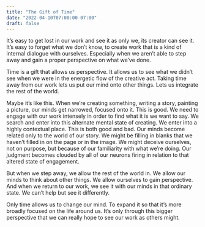 ```yaml
---
title: "The Gift of Time"
date: "2022-04-10T07:00:00-07:00"
draft: false
---
```

It’s easy to get lost in our work and see it as only we, its creator can see it. It’s easy to forget what we don’t know, to create work that is a kind of internal dialogue with ourselves. Especially when we aren’t able to step away and gain a proper perspective on what we’ve done.

Time is a gift that allows us perspective. It allows us to see what we didn’t see when we were in the energetic flow of the creative act. Taking time away from our work lets us put our mind onto other things. Lets us integrate the rest of the world.

Maybe it’s like this. When we’re creating something, writing a story, painting a picture, our minds get narrowed, focused onto it. This is good. We need to engage with our work intensely in order to find what it is we want to say. We search and enter into this alternate mental state of creating. We enter into a highly contextual place. This is both good and bad. Our minds become related only to the world of our story. We might be filling in blanks that we haven’t filled in on the page or in the image. We might deceive ourselves, not on purpose, but because of our familiarity with what we’re doing.  Our judgment becomes clouded by all of our neurons firing in relation to that altered state of engagement.

But when we step away, we allow the rest of the world in. We allow our minds to think about other things. We allow ourselves to gain perspective. And when we return to our work, we see it with our minds in that ordinary state. We can’t help but see it differently.

Only time allows us to change our mind. To expand it so that it’s more broadly focused on the life around us. It’s only through this bigger perspective that we can really hope to see our work as others might.
